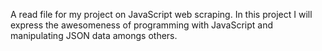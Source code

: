 A read file for my project on JavaScript web scraping.
In this project I will express the awesomeness of programming with JavaScript and manipulating JSON data amongs others. 
